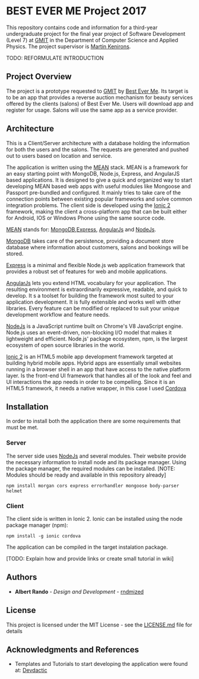 # BEST EVER ME Project 2017

This repository contains code and information for a third-year undergraduate project for the final year project of Software Development (Level 7) at [GMIT](http://www.gmit.ie) in the Department of Computer Science and Applied Physics. 
The project supervisor is [Martin Kenirons](https://github.com/mkenirons).

TODO: REFORMULATE INTRODUCTION

## Project Overview
The project is a prototype requested to [GMIT](http://www.gmit.ie) by [Best Ever Me](http://www.gmit.ie). Its target is to be an app that provides a reverse auction mechanism for beauty services offered by the clients (salons) of Best Ever Me. Users will download app and register for usage. Salons will use the same app as a service provider.

## Architecture

This is a Client/Server architecture with a database holding the information for both the users and the salons. The requests are generated and pushed out to users based on location and service.

The application is written using the [MEAN](http://mean.io/) stack. MEAN is a framework for an easy starting point with MongoDB, Node.js, Express, and AngularJS based applications. It is designed to give a quick and organized way to start developing MEAN based web apps with useful modules like Mongoose and Passport pre-bundled and configured. It mainly tries to take care of the connection points between existing popular frameworks and solve common integration problems. The client side is developed using the [Ionic 2](http://ionic.io/2) framework, making the client a cross-platform app that can be built either for Android, IOS or Windows Phone using the same source code.

[MEAN](http://mean.io/) stands for: [MongoDB](https://www.mongodb.com/),[Express](https://expressjs.com/), [AngularJs](https://angularjs.org/) and [NodeJs](https://nodejs.org/en/).

[MongoDB](https://www.mongodb.com/) takes care of the persistence, providing a document store database where information about customers, salons and bookings will be stored.

[Express](https://expressjs.com/) is a minimal and flexible Node.js web application framework that provides a robust set of features for web and mobile applications. 

[AngularJs](https://angularjs.org/) lets you extend HTML vocabulary for your application. The resulting environment is extraordinarily expressive, readable, and quick to develop. It s a toolset for building the framework most suited to your application development. It is fully extensible and works well with other libraries. Every feature can be modified or replaced to suit your unique development workflow and feature needs.

[NodeJs](https://nodejs.org/en/) is a JavaScript runtime built on Chrome's V8 JavaScript engine. Node.js uses an event-driven, non-blocking I/O model that makes it lightweight and efficient. Node.js' package ecosystem, npm, is the largest ecosystem of open source libraries in the world.

[Ionic 2](http://ionic.io/2) is an HTML5 mobile app development framework targeted at building hybrid mobile apps. Hybrid apps are essentially small websites running in a browser shell in an app that have access to the native platform layer. Is the front-end UI framework that handles all of the look and feel and UI interactions the app needs in order to be compelling. 
Since it is an HTML5 framework, it needs a native wrapper, in this case I used [Cordova](https://cordova.apache.org/) 

## Installation

In order to install both the application there are some requirements that must be met.

### Server

The server side uses [NodeJs](https://nodejs.org/en/) and several modules. Their website provide the necessary information to install node and its package manager. Using the package manager, the required modules can be installed. [NOTE: Modules should be ready and available in this repository already]

```
npm install morgan cors express errorhandler mongoose body-parser helmet
```
### Client 

The client side is written in Ionic 2. Ionic can be installed using the node package manager (npm):

```
npm install -g ionic cordova
```

The application can be compiled in the target instalation package. 

[TODO: Explain how and provide links or create small tutorial in wiki]

## Authors

* **Albert Rando** - *Design and Development* - [rndmized](https://github.com/rndmized)

## License

This project is licensed under the MIT License - see the [LICENSE.md](LICENSE.md) file for details

## Acknowledgments and References

* Templates and Tutorials to start developing the application were found at: [Devdactic](https://devdactic.com/)





